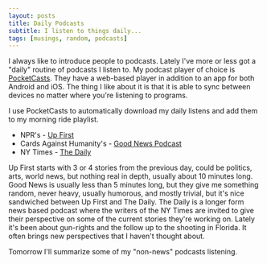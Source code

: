 ```yaml
---
layout: posts
title: Daily Podcasts
subtitle: I listen to things daily...
tags: [musings, random, podcasts]
---
```

I always like to introduce people to podcasts. Lately I've more or less got a "daily" routine of podcasts I listen to.  My podcast player of choice is [PocketCasts](https://www.shiftyjelly.com/pocketcasts/). They have a web-based player in addition to an app for both Android and iOS. The thing I like about it is that it is able to sync between devices no matter where you're listening to programs.

I use PocketCasts to automatically download my daily listens and add them to my morning ride playlist.
* NPR's - [Up First](https://www.npr.org/podcasts/510318/up-first)
* Cards Against Humanity's - [Good News Podcast](www.thegoodnewspodcast.fm)
* NY Times - [The Daily](https://www.nytimes.com/podcasts/the-daily)

Up First starts with 3 or 4 stories from the previous day, could be politics, arts, world news, but nothing real in depth, usually about 10 minutes long.  Good News is usually less than 5 minutes long, but they give me something random, never heavy, usually humorous, and mostly trivial, but it's nice sandwiched between Up First and The Daily. The Daily is a longer form news based podcast where the writers of the NY Times are invited to give their perspective on some of the current stories they're working on. Lately it's been about gun-rights and the follow up to the shooting in Florida.   It often brings new perspectives that I haven't thought about.

Tomorrow I'll summarize some of my "non-news" podcasts listening.
